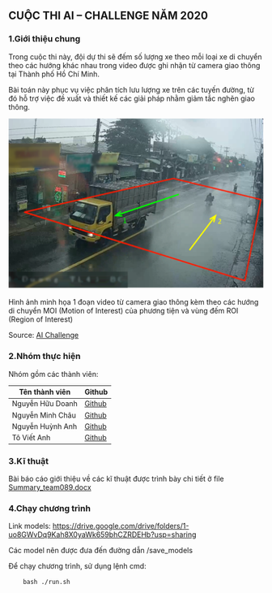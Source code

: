 ## CUỘC THI AI – CHALLENGE NĂM 2020

### 1.Giới thiệu chung

Trong cuộc thi này, đội dự thi sẽ đếm số lượng xe theo mỗi loại xe di chuyển theo các hướng khác nhau trong video được ghi nhận từ camera giao thông tại Thành phố Hồ Chí Minh.

Bài toán này phục vụ việc phân tích lưu lượng xe trên các tuyến đường, từ đó hỗ trợ việc đề xuất và thiết kế các giải pháp nhằm giảm tắc nghẽn giao thông.

<img src="vd1.png">

Hình ảnh minh họa 1 đoạn video từ camera giao thông kèm theo các hướng di chuyển MOI (Motion of Interest) của phương tiện và vùng đếm ROI (Region of Interest)

Source: [AI Challenge](http://aichallenge.hochiminhcity.gov.vn/huong-dan-nhom-1)

### 2.Nhóm thực hiện

Nhóm gồm các thành viên:

| Tên thành viên | Github |
| ------ | ------ |
| Nguyễn Hữu Doanh | [Github](https://github.com/huudoanh123qn) |
| Nguyễn Minh Châu | [Github](https://github.com/chauminhnguyen) |
| Nguyễn Huỳnh Anh | [Github](https://github.com/anhhuynh1506) |
| Tô Viết Anh | [Github](https://github.com/anhtv26062000) |

### 3.Kĩ thuật

Bài báo cáo giới thiệu về các kĩ thuật được trình bày chi tiết ở file [Summary_team089.docx](Summary_team089.docx)

### 4.Chạy chương trình

Link models:
https://drive.google.com/drive/folders/1-uo8GWvDq9Kah8X0yaWk659bhCZRDEHb?usp=sharing

Các model nên được đưa đến đường dẫn /save_models

Để chạy chương trình, sử dụng lệnh cmd:

		bash ./run.sh

